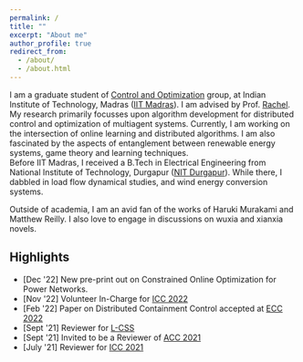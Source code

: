 ```yaml
---
permalink: /
title: ""
excerpt: "About me"
author_profile: true
redirect_from: 
  - /about/
  - /about.html
---
```


I am a graduate student of [Control and Optimization](https://www.ee.iitm.ac.in/dynamic-control/) group, at Indian Institute of Technology, Madras ([IIT Madras](https://www.iitm.ac.in/)). I am advised by Prof. [Rachel](https://www.ee.iitm.ac.in/rachel/). My research primarily focusses upon algorithm development for distributed control and optimization of multiagent systems. Currently, I am working on the intersection of online learning and distributed algorithms. I am also fascinated by the aspects of entanglement between renewable energy systems, game theory and learning techniques.    
Before IIT Madras, I received a B.Tech in Electrical Engineering from National Institute of Technology, Durgapur ([NIT Durgapur](https://nitdgp.ac.in/)). While there, I dabbled in load flow dynamical studies, and wind energy conversion systems. 

Outside of academia, I am an avid fan of the works of Haruki Murakami and Matthew Reilly. I also love to engage in discussions on wuxia and xianxia novels.

Highlights
------
* [Dec '22] New pre-print out on Constrained Online Optimization for Power Networks.
* [Nov '22] Volunteer In-Charge for [ICC 2022](https://controlsociety.org/icc/)
* [Feb '22] Paper on Distributed Containment Control accepted at [ECC 2022](https://ecc22.euca-ecc.org/)
* [Sept '21] Reviewer for [L-CSS](http://ieee-cssletters.dei.unipd.it/index.php) 
* [Sept '21] Invited to be a Reviewer of [ACC 2021](https://acc2021.a2c2.org/)
* [July '21] Reviewer for [ICC 2021](https://controlsociety.org/icc-7/)
